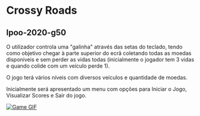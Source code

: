 # Crossy Roads
## lpoo-2020-g50

O utilizador controla uma "galinha" através das setas do teclado, tendo como objetivo chegar à parte superior do ecrã coletando todas as moedas disponíveis e sem perder as vidas todas (inicialmente o jogador tem 3 vidas e quando colide com um veículo perde 1).
<p>O jogo terá vários níveis com diversos veículos e quantidade de moedas.
<p>Inicialmente será apresentado um menu com opções para Iniciar o Jogo, Visualizar Scores e Sair do jogo.

[![Game GIF](https://i.gyazo.com/f83e38a14b562451d13d2bfd3cca06a5.gif)](https://gyazo.com/f83e38a14b562451d13d2bfd3cca06a5)
